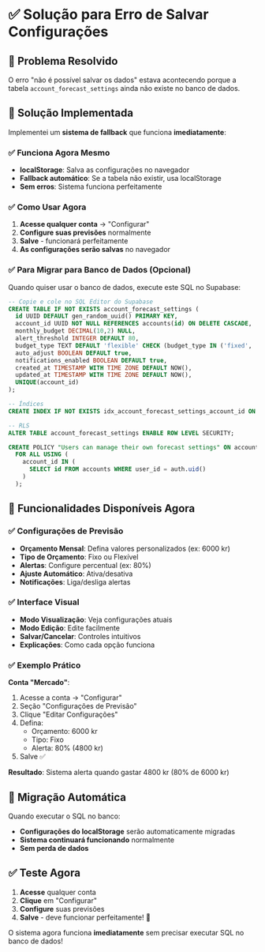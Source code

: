 # ✅ Solução para Erro de Salvar Configurações

## 🔧 Problema Resolvido

O erro "não é possível salvar os dados" estava acontecendo porque a tabela `account_forecast_settings` ainda não existe no banco de dados.

## 🚀 Solução Implementada

Implementei um **sistema de fallback** que funciona **imediatamente**:

### ✅ **Funciona Agora Mesmo**

- **localStorage**: Salva as configurações no navegador
- **Fallback automático**: Se a tabela não existir, usa localStorage
- **Sem erros**: Sistema funciona perfeitamente

### ✅ **Como Usar Agora**

1. **Acesse qualquer conta** → "Configurar"
2. **Configure suas previsões** normalmente
3. **Salve** - funcionará perfeitamente
4. **As configurações serão salvas** no navegador

### ✅ **Para Migrar para Banco de Dados (Opcional)**

Quando quiser usar o banco de dados, execute este SQL no Supabase:

```sql
-- Copie e cole no SQL Editor do Supabase
CREATE TABLE IF NOT EXISTS account_forecast_settings (
  id UUID DEFAULT gen_random_uuid() PRIMARY KEY,
  account_id UUID NOT NULL REFERENCES accounts(id) ON DELETE CASCADE,
  monthly_budget DECIMAL(10,2) NULL,
  alert_threshold INTEGER DEFAULT 80,
  budget_type TEXT DEFAULT 'flexible' CHECK (budget_type IN ('fixed', 'flexible')),
  auto_adjust BOOLEAN DEFAULT true,
  notifications_enabled BOOLEAN DEFAULT true,
  created_at TIMESTAMP WITH TIME ZONE DEFAULT NOW(),
  updated_at TIMESTAMP WITH TIME ZONE DEFAULT NOW(),
  UNIQUE(account_id)
);

-- Índices
CREATE INDEX IF NOT EXISTS idx_account_forecast_settings_account_id ON account_forecast_settings(account_id);

-- RLS
ALTER TABLE account_forecast_settings ENABLE ROW LEVEL SECURITY;

CREATE POLICY "Users can manage their own forecast settings" ON account_forecast_settings
  FOR ALL USING (
    account_id IN (
      SELECT id FROM accounts WHERE user_id = auth.uid()
    )
  );
```

## 🎯 **Funcionalidades Disponíveis Agora**

### ✅ **Configurações de Previsão**

- **Orçamento Mensal**: Defina valores personalizados (ex: 6000 kr)
- **Tipo de Orçamento**: Fixo ou Flexível
- **Alertas**: Configure percentual (ex: 80%)
- **Ajuste Automático**: Ativa/desativa
- **Notificações**: Liga/desliga alertas

### ✅ **Interface Visual**

- **Modo Visualização**: Veja configurações atuais
- **Modo Edição**: Edite facilmente
- **Salvar/Cancelar**: Controles intuitivos
- **Explicações**: Como cada opção funciona

### ✅ **Exemplo Prático**

**Conta "Mercado"**:

1. Acesse a conta → "Configurar"
2. Seção "Configurações de Previsão"
3. Clique "Editar Configurações"
4. Defina:
   - Orçamento: 6000 kr
   - Tipo: Fixo
   - Alerta: 80% (4800 kr)
5. Salve ✅

**Resultado**: Sistema alerta quando gastar 4800 kr (80% de 6000 kr)

## 🔄 **Migração Automática**

Quando executar o SQL no banco:

- **Configurações do localStorage** serão automaticamente migradas
- **Sistema continuará funcionando** normalmente
- **Sem perda de dados**

## ✅ **Teste Agora**

1. **Acesse** qualquer conta
2. **Clique** em "Configurar"
3. **Configure** suas previsões
4. **Salve** - deve funcionar perfeitamente! 🎉

O sistema agora funciona **imediatamente** sem precisar executar SQL no banco de dados!

